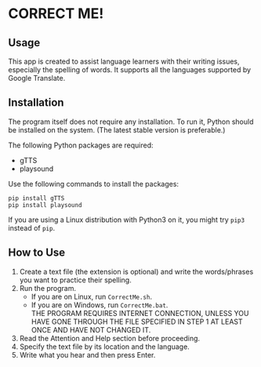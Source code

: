 # CORRECT ME!

## Usage

This app is created to assist language learners with their writing issues, especially the spelling of words. It supports all the languages supported by Google Translate.

## Installation

The program itself does not require any installation. To run it, Python should be installed on the system. (The latest stable version is preferable.)

The following Python packages are required:
- gTTS
- playsound

Use the following commands to install the packages:

```
pip install gTTS
pip install playsound
```

If you are using a Linux distribution with Python3 on it, you might try `pip3` instead of `pip`.

## How to Use

1. Create a text file (the extension is optional) and write the words/phrases you want to practice their spelling.
2. Run the program.
    - If you are on Linux, run `CorrectMe.sh`.
    - If you are on Windows, run `CorrectMe.bat`. \
    THE PROGRAM REQUIRES INTERNET CONNECTION, UNLESS YOU HAVE GONE THROUGH THE FILE SPECIFIED IN STEP 1 AT LEAST ONCE AND HAVE NOT CHANGED IT.
3. Read the Attention and Help section before proceeding.
4. Specify the text file by its location and the language.
5. Write what you hear and then press Enter.
